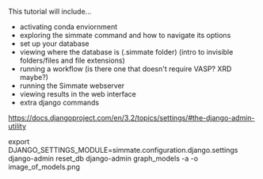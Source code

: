 This tutorial will include...
- activating conda enviornment
- exploring the simmate command and how to navigate its options
- set up your database
- viewing where the database is (.simmate folder) (intro to invisible folders/files and file extensions)
- running a workflow (is there one that doesn't require VASP? XRD maybe?)
- running the Simmate webserver
- viewing results in the web interface
- extra django commands

https://docs.djangoproject.com/en/3.2/topics/settings/#the-django-admin-utility

export DJANGO_SETTINGS_MODULE=simmate.configuration.django.settings
django-admin reset_db
django-admin graph_models -a -o image_of_models.png 

